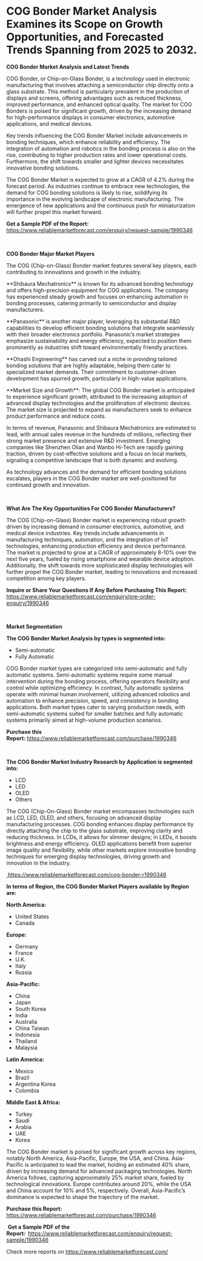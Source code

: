 <p><h1>COG Bonder Market Analysis Examines its Scope on Growth Opportunities, and Forecasted Trends Spanning from 2025 to 2032.</h1></p><p><strong>COG Bonder Market Analysis and Latest Trends</strong></p>
<p><p>COG Bonder, or Chip-on-Glass Bonder, is a technology used in electronic manufacturing that involves attaching a semiconductor chip directly onto a glass substrate. This method is particularly prevalent in the production of displays and screens, offering advantages such as reduced thickness, improved performance, and enhanced optical quality. The market for COG Bonders is poised for significant growth, driven by the increasing demand for high-performance displays in consumer electronics, automotive applications, and medical devices.</p><p>Key trends influencing the COG Bonder Market include advancements in bonding techniques, which enhance reliability and efficiency. The integration of automation and robotics in the bonding process is also on the rise, contributing to higher production rates and lower operational costs. Furthermore, the shift towards smaller and lighter devices necessitates innovative bonding solutions.</p><p>The COG Bonder Market is expected to grow at a CAGR of 4.2% during the forecast period. As industries continue to embrace new technologies, the demand for COG bonding solutions is likely to rise, solidifying its importance in the evolving landscape of electronic manufacturing. The emergence of new applications and the continuous push for miniaturization will further propel this market forward.</p></p>
<p><strong>Get a Sample PDF of the Report:&nbsp;</strong> <a href="https://www.reliablemarketforecast.com/enquiry/request-sample/1990346?utm_campaign=2723&utm_medium=2&utm_source=Github&utm_content=ia&utm_term=10042025&utm_id=cog-bonder">https://www.reliablemarketforecast.com/enquiry/request-sample/1990346</a></p>
<p>&nbsp;</p>
<p><strong>COG Bonder Major Market Players</strong></p>
<p><p>The COG (Chip-on-Glass) Bonder market features several key players, each contributing to innovations and growth in the industry. </p><p>**Shibaura Mechatronics** is known for its advanced bonding technology and offers high-precision equipment for COG applications. The company has experienced steady growth and focuses on enhancing automation in bonding processes, catering primarily to semiconductor and display manufacturers.</p><p>**Panasonic** is another major player, leveraging its substantial R&D capabilities to develop efficient bonding solutions that integrate seamlessly with their broader electronics portfolio. Panasonic’s market strategies emphasize sustainability and energy efficiency, expected to position them prominently as industries shift toward environmentally friendly practices.</p><p>**Ohashi Engineering** has carved out a niche in providing tailored bonding solutions that are highly adaptable, helping them cater to specialized market demands. Their commitment to customer-driven development has spurred growth, particularly in high-value applications.</p><p>**Market Size and Growth**: The global COG Bonder market is anticipated to experience significant growth, attributed to the increasing adoption of advanced display technologies and the proliferation of electronic devices. The market size is projected to expand as manufacturers seek to enhance product performance and reduce costs.</p><p>In terms of revenue, Panasonic and Shibaura Mechatronics are estimated to lead, with annual sales revenue in the hundreds of millions, reflecting their strong market presence and extensive R&D investment. Emerging companies like Shenzhen Olian and Wanbo Hi-Tech are rapidly gaining traction, driven by cost-effective solutions and a focus on local markets, signaling a competitive landscape that is both dynamic and evolving.</p><p>As technology advances and the demand for efficient bonding solutions escalates, players in the COG Bonder market are well-positioned for continued growth and innovation.</p></p>
<p>&nbsp;</p>
<p><strong>What Are The Key Opportunities For COG Bonder Manufacturers?</strong></p>
<p><p>The COG (Chip-on-Glass) Bonder market is experiencing robust growth driven by increasing demand in consumer electronics, automotive, and medical device industries. Key trends include advancements in manufacturing techniques, automation, and the integration of IoT technologies, enhancing production efficiency and device performance. The market is projected to grow at a CAGR of approximately 8-10% over the next five years, fueled by rising smartphone and wearable device adoption. Additionally, the shift towards more sophisticated display technologies will further propel the COG Bonder market, leading to innovations and increased competition among key players.</p></p>
<p><strong>Inquire or Share Your Questions If Any Before Purchasing This Report:</strong> <a href="https://www.reliablemarketforecast.com/enquiry/pre-order-enquiry/1990346?utm_campaign=2723&utm_medium=2&utm_source=Github&utm_content=ia&utm_term=10042025&utm_id=cog-bonder">https://www.reliablemarketforecast.com/enquiry/pre-order-enquiry/1990346</a></p>
<p>&nbsp;</p>
<p><strong>Market Segmentation</strong></p>
<p><strong>The COG Bonder Market Analysis by types is segmented into:</strong></p>
<p><ul><li>Semi-automatic</li><li>Fully Automatic</li></ul></p>
<p><p>COG Bonder market types are categorized into semi-automatic and fully automatic systems. Semi-automatic systems require some manual intervention during the bonding process, offering operators flexibility and control while optimizing efficiency. In contrast, fully automatic systems operate with minimal human involvement, utilizing advanced robotics and automation to enhance precision, speed, and consistency in bonding applications. Both market types cater to varying production needs, with semi-automatic systems suited for smaller batches and fully automatic systems primarily aimed at high-volume production scenarios.</p></p>
<p><strong>Purchase this Report:&nbsp;</strong><a href="https://www.reliablemarketforecast.com/purchase/1990346?utm_campaign=2723&utm_medium=2&utm_source=Github&utm_content=ia&utm_term=10042025&utm_id=cog-bonder">https://www.reliablemarketforecast.com/purchase/1990346</a></p>
<p>&nbsp;</p>
<p><strong>The COG Bonder Market Industry Research by Application is segmented into:</strong></p>
<p><ul><li>LCD</li><li>LED</li><li>OLED</li><li>Others</li></ul></p>
<p><p>The COG (Chip-On-Glass) Bonder market encompasses technologies such as LCD, LED, OLED, and others, focusing on advanced display manufacturing processes. COG bonding enhances display performance by directly attaching the chip to the glass substrate, improving clarity and reducing thickness. In LCDs, it allows for slimmer designs; in LEDs, it boosts brightness and energy efficiency. OLED applications benefit from superior image quality and flexibility, while other markets explore innovative bonding techniques for emerging display technologies, driving growth and innovation in the industry.</p></p>
<p><a href="https://www.reliablemarketforecast.com/cog-bonder-r1990346?utm_campaign=2723&utm_medium=2&utm_source=Github&utm_content=ia&utm_term=10042025&utm_id=cog-bonder">&nbsp;https://www.reliablemarketforecast.com/cog-bonder-r1990346</a></p>
<p><strong>In terms of Region, the COG Bonder Market Players available by Region are:</strong></p>
<p>
    <p> <strong> North America: </strong>
        <ul>
            <li>United States</li>
            <li>Canada</li>
        </ul>
        </p> 
    <p> <strong> Europe: </strong>
        <ul>
            <li>Germany</li>
            <li>France</li>
            <li>U.K.</li>
            <li>Italy</li>
            <li>Russia</li>
        </ul>
        </p> 
    <p> <strong> Asia-Pacific: </strong>
        <ul>
            <li>China</li>
            <li>Japan</li>
            <li>South Korea</li>
            <li>India</li>
            <li>Australia</li>
            <li>China Taiwan</li>
            <li>Indonesia</li>
            <li>Thailand</li>
            <li>Malaysia</li>
        </ul>
        </p> 
    <p> <strong> Latin America: </strong>
        <ul>
            <li>Mexico</li>
            <li>Brazil</li>
            <li>Argentina Korea</li>
            <li>Colombia</li>
        </ul>
        </p> 
    <p> <strong> Middle East & Africa: </strong>
        <ul>
            <li>Turkey</li>
            <li>Saudi</li>
            <li>Arabia</li>
            <li>UAE</li>
            <li>Korea</li>
        </ul>
    </p>
    </p>
<p><p>The COG Bonder market is poised for significant growth across key regions, notably North America, Asia-Pacific, Europe, the USA, and China. Asia-Pacific is anticipated to lead the market, holding an estimated 40% share, driven by increasing demand for advanced packaging technologies. North America follows, capturing approximately 25% market share, fueled by technological innovations. Europe contributes around 20%, while the USA and China account for 10% and 5%, respectively. Overall, Asia-Pacific’s dominance is expected to shape the trajectory of the market.</p></p>
<p><strong>Purchase this Report: </strong><a href="https://www.reliablemarketforecast.com/purchase/1990346?utm_campaign=2723&utm_medium=2&utm_source=Github&utm_content=ia&utm_term=10042025&utm_id=cog-bonder">https://www.reliablemarketforecast.com/purchase/1990346</a></p>
<p>&nbsp;<strong>Get a Sample PDF of the Report:&nbsp;&nbsp;</strong><a href="https://www.reliablemarketforecast.com/enquiry/request-sample/1990346?utm_campaign=2723&utm_medium=2&utm_source=Github&utm_content=ia&utm_term=10042025&utm_id=cog-bonder">https://www.reliablemarketforecast.com/enquiry/request-sample/1990346</a></p>
<p><strong></strong></p>
<p>Check more reports on <a href="https://www.reliablemarketforecast.com/?utm_campaign=2723&utm_medium=2&utm_source=Github&utm_content=ia&utm_term=10042025&utm_id=cog-bonder">https://www.reliablemarketforecast.com/</a></p>